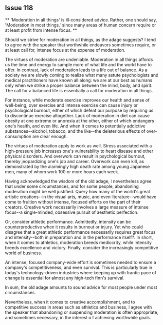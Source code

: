 
Issue 118
---------------------------

** 'Moderation in all things' is ill-considered advice. Rather, one should say, 'Moderation in most
things,' since many areas of human concern require or at least profit from intense focus.
**

Should we strive for moderation in all things, as the adage suggests? I tend to agree with the
speaker that worthwhile endeavors sometimes require, or at least call for, intense focus at the
expense of moderation.

The virtues of moderation are undeniable. Moderation in all things affords us the time and
energy to sample more of what life and the world have to offer. In contrast, lack of moderation
leads to a life out of balance. As a society we are slowly coming to realize what many astute
psychologists and medical practitioners have known all along: we are at our best as humans
only when we strike a proper balance between the mind, body, and spirit. The call for a
balanced life is essentially a call for moderation in all things.

For instance, while moderate exercise improves our health and sense of well-being, over
exercise and intense exercise can cause injury or psychological burnout, either of which defeat
our purpose by requiring us to discontinue exercise altogether. Lack of moderation in diet can
cause obesity at one extreme or anorexia at the other, either of which endangers one's health,
and even life. And when it comes to potentially addictive substances--alcohol, tobacco, and the
like--the deleterious effects of over-consumption are clear enough.

The virtues of moderation apply to work as well. Stress associated with a high-pressure job
increases one's vulnerability to heart disease and other physical disorders. And overwork can
result in psychological burnout, thereby jeopardizing one's job and career. Overwork can even
kill, as demonstrated by the alarmingly high death rate among young Japanese men, many of
whom work 100 or more hours each week.

Having acknowledged the wisdom of the old adage, I nevertheless agree that under some
circumstances, and for some people, abandoning moderation might be well justified. Query
how many of the world's great artistic creations--in the visual arts, music, and even
literature--would have come to fruition without intense, focused efforts on the part of their
creators. Creative work necessarily involves a large measure of intense focus--a
single-minded, obsessive pursuit of aesthetic perfection.

Or, consider athletic performance. Admittedly, intensity can be counterproductive when it
results in burnout or injury. Yet who could disagree that a great athletic performance
necessarily requires great focus and intensity--both in preparation and in the performance
itself?. In short, when it comes to athletics, moderation breeds mediocrity, while intensity
breeds excellence and victory. Finally, consider the increasingly competitive world of business.

An intense, focused company-wide effort is sometimes needed to ensure a company's
competitiveness, and even survival. This is particularly true in today's technology-driven
industries where keeping up with frantic pace of change is essential for almost any high-tech
finn's survival.

In sum, the old adage amounts to sound advice for most people under most circumstances.

Nevertheless, when it comes to creative accomplishment, and to competitive success in areas
such as athletics and business, I agree with the speaker that abandoning or suspending
moderation is often appropriate, and sometimes necessary, in the interest o f achieving
worthwhile goals.


